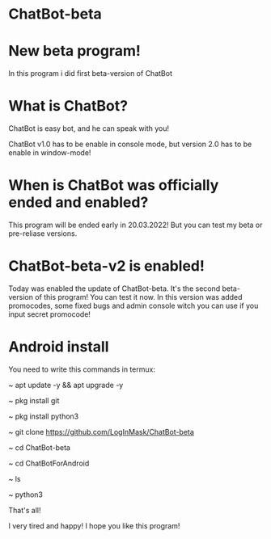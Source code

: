 # ChatBot-beta

# New beta program!

In this program i did first beta-version of ChatBot

# What is ChatBot?

ChatBot is easy bot, and he can speak with you!

ChatBot v1.0 has to be enable in console mode, but
version 2.0 has to be enable in window-mode!

# When is ChatBot was officially ended and enabled?

This program will be ended early in 20.03.2022!
But you can test my beta or pre-reliase versions.

# ChatBot-beta-v2 is enabled!
Today was enabled the update of ChatBot-beta.
It's the second beta-version of this program!
You can test it now.
In this version was added promocodes, some fixed bugs
and admin console witch you can use if you input secret promocode!

# Android install
You need to write this commands in termux:

~ apt update -y && apt upgrade -y

~ pkg install git

~ pkg install python3

~ git clone https://github.com/LogInMask/ChatBot-beta

~ cd ChatBot-beta

~ cd ChatBotForAndroid

~ ls

~ python3 <file name>

That's all!

I very tired and happy!
I hope you like this program!

